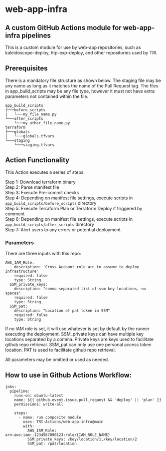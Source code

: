 # web-app-infra

## A custom GitHub Actions module for web-app-infra pipelines

This is a custom module for use by web-app repositories, such as kaleidoscope-deploy, htp-exp-deploy, and other repositories used by TRI.

## Prerequisites
There is a mandatory file structure as shown below. The staging file may be any name as long as it matches the name of the Pull Request tag. The files in app_build_scripts may be any file type, however it must not have extra parameters not contained within the file.

```
app_build_scripts
├───before_scripts
|   └───my_file_name.py
└───after_scripts
    └───my_other_file_name.py
terraform
├───globals
|   └───globals.tfvars
└───staging
    └───staging.tfvars
```


## Action Functionality
This Action executes a series of steps. 

Step 1: Download terraform binary  
Step 2: Parse manifest file  
Step 3: Execute Pre-commit checks  
Step 4: Depending on manifest file settings, execute scripts in `app_build_scripts/before_scripts` directory  
Step 5: Execute Terraform Plan or Terraform Deploy if triggered by comment  
Step 6: Depending on manifest file settings, execute scripts in `app_build_scripts/after_scripts` directory  
Step 7: Alert users to any errors or potential deployment  


### Parameters
There are three inputs with this repo:

```
AWS_IAM_Role:
    description: 'Cross Account role arn to assume to deploy infrastructure'
    required: false
    type: String
  SSM_private_keys:
    description: "comma separated list of ssm key locations, no spaces"
    required: false
    type: String
  SSM_pat:
    description: "Location of pat token in SSM"
    required: false
    type: String
```

If no IAM role is set, it will use whatever is set by default by the runner executing the deployment.
SSM_private keys can have multiple key locations separated by a comma. Private keys are keys used to facilitate github repo retrieval.
SSM_pat can only use one personal access token location. PAT is used to facilitate github repo retrieval.

All parameters may be omitted or used as needed.

## How to use in Github Actions Workflow:

```
jobs:
  pipeline:
    runs-on: ubuntu-latest
    name: ${{ github.event.issue.pull_request && 'deploy' || 'plan' }}
    permissions: write-all
 
    steps:
      - name: run composite module
        uses: TRI-Actions/web-app-infra@main
        with:
          AWS_IAM_Role: arn:aws:iam::1234567890123:role/{IAM_ROLE_NAME}
          SSM_private_keys: /key/location/1,/key/location/2
          SSM_pat: /pat/location
```
